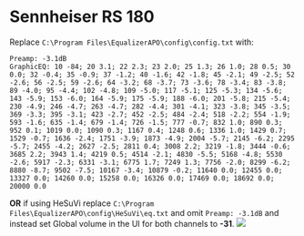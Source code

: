 # Sennheiser RS 180
Replace `C:\Program Files\EqualizerAPO\config\config.txt` with:
```
Preamp: -3.1dB
GraphicEQ: 10 -84; 20 3.1; 22 2.3; 23 2.0; 25 1.3; 26 1.0; 28 0.5; 30 0.0; 32 -0.4; 35 -0.9; 37 -1.2; 40 -1.6; 42 -1.8; 45 -2.1; 49 -2.5; 52 -2.6; 56 -2.5; 59 -2.6; 64 -3.2; 68 -3.7; 73 -3.6; 78 -3.4; 83 -3.8; 89 -4.0; 95 -4.4; 102 -4.8; 109 -5.0; 117 -5.1; 125 -5.3; 134 -5.6; 143 -5.9; 153 -6.0; 164 -5.9; 175 -5.9; 188 -6.0; 201 -5.8; 215 -5.4; 230 -4.9; 246 -4.7; 263 -4.7; 282 -4.4; 301 -4.1; 323 -3.8; 345 -3.5; 369 -3.3; 395 -3.1; 423 -2.7; 452 -2.5; 484 -2.4; 518 -2.2; 554 -1.9; 593 -1.6; 635 -1.4; 679 -1.4; 726 -1.5; 777 -0.7; 832 1.0; 890 0.3; 952 0.1; 1019 0.0; 1090 0.3; 1167 0.4; 1248 0.6; 1336 1.0; 1429 0.7; 1529 -0.7; 1636 -2.4; 1751 -3.9; 1873 -4.9; 2004 -5.7; 2145 -6.2; 2295 -5.7; 2455 -4.2; 2627 -2.5; 2811 0.4; 3008 2.2; 3219 -1.8; 3444 -0.6; 3685 2.2; 3943 1.4; 4219 0.5; 4514 -2.1; 4830 -5.5; 5168 -4.8; 5530 -2.6; 5917 -2.3; 6331 -3.1; 6775 1.7; 7249 1.3; 7756 -2.0; 8299 -6.2; 8880 -8.7; 9502 -7.5; 10167 -3.4; 10879 -0.2; 11640 0.0; 12455 0.0; 13327 0.0; 14260 0.0; 15258 0.0; 16326 0.0; 17469 0.0; 18692 0.0; 20000 0.0
```
**OR** if using HeSuVi replace `C:\Program Files\EqualizerAPO\config\HeSuVi\eq.txt` and omit `Preamp: -3.1dB` and instead set Global volume in the UI for both channels to **-31**.
![](https://raw.githubusercontent.com/jaakkopasanen/AutoEq/master/results/SBAF-Serious/headphoncecom/onear/Sennheiser%20RS%20180/Sennheiser%20RS%20180.png)